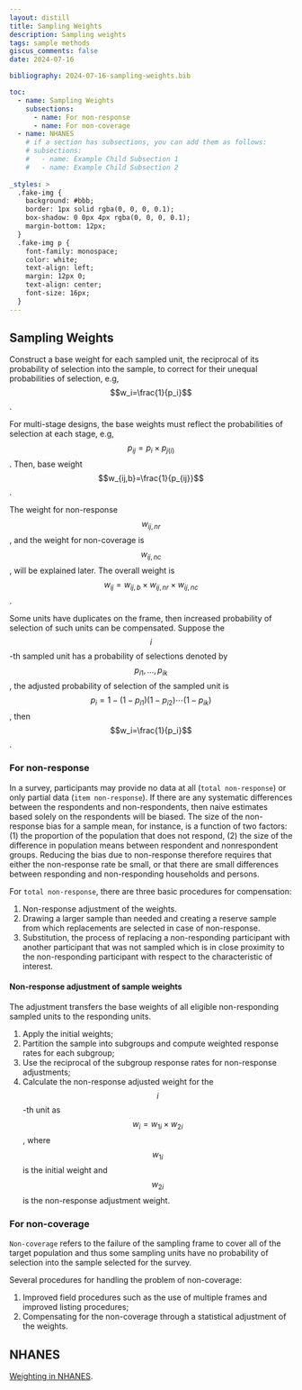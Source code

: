 ```yaml
---
layout: distill
title: Sampling Weights
description: Sampling weights
tags: sample methods
giscus_comments: false
date: 2024-07-16

bibliography: 2024-07-16-sampling-weights.bib

toc:
  - name: Sampling Weights
    subsections:
      - name: For non-response
      - name: For non-coverage
  - name: NHANES 
    # if a section has subsections, you can add them as follows:
    # subsections:
    #   - name: Example Child Subsection 1
    #   - name: Example Child Subsection 2
    
_styles: >
  .fake-img {
    background: #bbb;
    border: 1px solid rgba(0, 0, 0, 0.1);
    box-shadow: 0 0px 4px rgba(0, 0, 0, 0.1);
    margin-bottom: 12px;
  }
  .fake-img p {
    font-family: monospace;
    color: white;
    text-align: left;
    margin: 12px 0;
    text-align: center;
    font-size: 16px;
  }
---
```


## Sampling Weights 
Construct a base weight for each sampled unit, the reciprocal of its probability of selection into the sample, to correct for their unequal probabilities of selection, e.g, $$w_i=\frac{1}{p_i}$$.

For multi-stage designs, the base weights must reflect the probabilities of selection at each stage, e.g, $$p_{ij}=p_i\times p_{j(i)}$$. Then, base weight $$w_{ij,b}=\frac{1}{p_{ij}}$$.

The weight for non-response $$w_{ij,nr}$$, and the weight for non-coverage is $$w_{ij,nc}$$, will be explained later. The overall weight is $$w_{ij}=w_{ij,b}\times w_{ij,nr} \times w_{ij,nc}$$.

Some units have duplicates on the frame, then increased probability of selection of such units can be compensated. Suppose the $$i$$-th sampled unit has a probability of selections denoted by $$p_{i1},\ldots,p_{ik}$$,  the adjusted probability of selection of the sampled unit is $$p_i=1-(1-p_{i1})(1-p_{i2})\cdots(1-p_{ik})$$, then $$w_i=\frac{1}{p_i}$$.

### For non-response

In a survey, participants may provide no data at all (`total non-response`) or only partial data (`item non-response`). If there are any systematic differences between the respondents and non-respondents, then naive estimates based solely on the respondents will be biased. The size of the non-response bias for a sample mean, for instance, is a function of two factors: (1) the proportion of the population that does not respond, (2) the size of the difference in population means between respondent and nonrespondent groups. Reducing the bias due to non-response therefore requires that either the non-response rate be small, or that there are small differences between responding and non-responding households and persons. 

For `total non-response`, there are three basic procedures for compensation:
1. Non-response adjustment of the weights.
2. Drawing a larger sample than needed and creating a reserve sample from which replacements are selected in case of non-response.  
3. Substitution, the process of replacing a non-responding participant with another participant that was not sampled which is in close proximity to the non-responding participant with respect to the characteristic of interest. 

#### Non-response adjustment of sample weights 

The adjustment transfers the base weights of all eligible non-responding sampled units to the responding units.

1. Apply the initial weights;
2. Partition the sample into subgroups and compute weighted response rates for each subgroup;
3. Use the reciprocal of the subgroup response rates for non-response adjustments;
4. Calculate the non-response adjusted weight for the $$i$$-th unit as $$w_i=w_{1i}\times w_{2i}$$, where $$w_{1i}$$ is the initial weight and $$w_{2i}$$ is the non-response adjustment weight. 
 
### For non-coverage

`Non-coverage` refers to the failure of the sampling frame to cover all of the target population and thus some sampling units have no probability of selection into the sample selected for the survey. 

Several procedures for handling the problem of non-coverage:

1. Improved field procedures such as the use of multiple frames and improved listing procedures;
2. Compensating for the non-coverage through a statistical adjustment of the weights.

## NHANES
[Weighting in NHANES](https://wwwn.cdc.gov/nchs/nhanes/tutorials/weighting.aspx).


